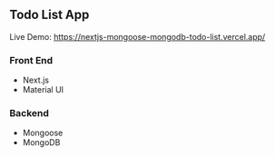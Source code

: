 ## Todo List App

Live Demo: https://nextjs-mongoose-mongodb-todo-list.vercel.app/

### Front End

- Next.js
- Material UI

### Backend

- Mongoose
- MongoDB
